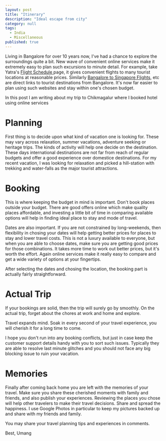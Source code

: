 ```yaml
---
layout: post
title: "Itinerary"
description: "Ideal escape from city"
category: null
tags: 
  - India
  - Miscellaneous
published: true
---
```


Living in Bangalore for over 10 years now, I've had a chance to explore the surroundings quite a bit. New wave of convenient online services make it extremely easy to plan such excursions to minute detail. For example, take  Yatra's <a href="http://www.yatra.com/flight-schedule/ " target="_blank"> Flight Schedule </a> page, it gives convenient flights to  many tourist locations at reasonable prices. Similarly  <a href="http://www.yatra.com/international-flights/bangalore-to-singapore-flights" target="_blank">Bangalore to Singapore Flights</a>,  etc are direct links to tourist destinations from Bangalore. It's now far easier to plan using such websites and stay within one's chosen budget.

In this post I am writing about my trip to Chikmagalur where I booked hotel using online services

# Planning
First thing is to decide upon what kind of vacation one is looking for. These may vary across relaxation, summer vacations, adventure seeking or heritage trips. The kinds of activity will help one decide on the destination. These days international destinations are not far from reach of regular budgets and offer a good experience over domestice destinations. For my recent vacation, I was looking for relaxation and picked a hill-station with trekking and water-falls as the major tourist attractions. 

# Booking
This is where keeping the budget in mind is important. Don't book places outside your budget. There are good offers online which make quality places affordable, and investing a little bit of time in comparing available options will help in finding ideal place to stay and mode of travel.

Dates are also important. If you are not constrained by long-weekends, then flexibility in chosing your dates will help getting better prices for places to stay and lower travel costs. This is not a luxury available to everyone, but when you are able to choose dates, make sure you are getting good prices for those combinations. It takes more time to work out better prices, but it's worth the effort. Again online services make it really easy to compare and get a wide variety of options at your fingertips. 

After selecting the dates and chosing the location, the booking part is actually fairly straightforward.

# Actual Trip
If your bookings are solid, then the trip will surely go by smoothly. On the actual trip, forget about the chores at work and home and explore. 

Travel expands mind. Soak in every second of your travel experience, you will cherish it for a long time to come.

I hope you don't run into any booking conflicts, but just in case keep the customer support details handy with you to sort such issues. Typically they are able to resolve last minute glitches and you should not face any big blocking issue to ruin your vacation.

# Memories
Finally after coming back home you are left with the memories of your travel. Make sure you share these cherished moments with family and friends, and also publish your experiences. Reviewing the places you chose will help other travelers to make their travel decisions. Share and spread the happiness. I use Google Photos in particular to keep my pictures backed up and share with my friends and family.


You may share your travel planning tips and experiences in comments.
 
Best, Umang
 
